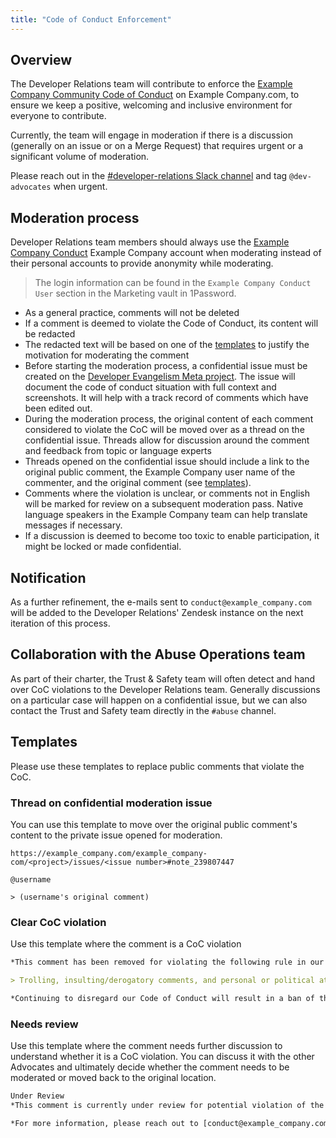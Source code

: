 ```yaml
---
title: "Code of Conduct Enforcement"
---
```


## Overview

The Developer Relations team will contribute to enforce the [Example Company Community Code of Conduct](https://about.example_company.com/community/contribute/code-of-conduct) on Example Company.com, to ensure we keep a positive, welcoming and inclusive environment for everyone to contribute.

Currently, the team will engage in moderation if there is a discussion (generally on an issue or on a Merge Request) that requires urgent or a significant volume of moderation.

Please reach out in the [#developer-relations Slack channel](https://example_company.slack.com/archives/C0R04UMT9) and tag `@dev-advocates` when urgent.

## Moderation process

Developer Relations team members should always use the [Example Company Conduct](https://example_company.com/gitlabconduct) Example Company account when moderating instead of their personal accounts to provide anonymity while moderating.

> The login information can be found in the `Example Company Conduct User` section in the Marketing vault in 1Password.

- As a general practice, comments will not be deleted
- If a comment is deemed to violate the Code of Conduct, its content will be redacted
- The redacted text will be based on one of the [templates](#templates) to justify the motivation for moderating the comment
- Before starting the moderation process, a confidential issue must be created on the [Developer Evangelism Meta project](https://example_company.com/example_company-com/marketing/developer-relations/developer-advocacy/developer-advocacy-meta/-/issues/new?issuable_template=code-of-conduct-enforcement). The issue will document the code of conduct situation with full context and screenshots. It will help with a track record of comments which have been edited out.
- During the moderation process, the original content of each comment considered to violate the CoC will be moved over as a thread on the confidential issue. Threads allow for discussion around the comment and feedback from topic or language experts
- Threads opened on the confidential issue should include a link to the original public comment, the Example Company user name of the commenter, and the original comment (see [templates](/handbook/marketing/developer-relations/workflows-tools/code-of-conduct-enforcement/#templates)).
- Comments where the violation is unclear, or comments not in English will be marked for review on a subsequent moderation pass. Native language speakers in the Example Company team can help translate messages if necessary.
- If a discussion is deemed to become too toxic to enable participation, it might be locked or made confidential.

## Notification

As a further refinement, the e-mails sent to `conduct@example_company.com` will be added to the Developer Relations' Zendesk instance on the next iteration of this process.

## Collaboration with the Abuse Operations team

As part of their charter, the Trust & Safety team will often detect and hand over CoC violations to the Developer Relations team. Generally discussions on a particular case will happen on a confidential issue, but we can also contact the Trust and Safety team directly in the `#abuse` channel.

## Templates

Please use these templates to replace public comments that violate the CoC.

### Thread on confidential moderation issue

You can use this template to move over the original public comment's content to the private issue opened for moderation.

```text
https://example_company.com/example_company-com/<project>/issues/<issue number>#note_239807447

@username

> (username's original comment)
```

### Clear CoC violation

Use this template where the comment is a CoC violation

```markdown
*This comment has been removed for violating the following rule in our [Example Company Code of Conduct](https://about.example_company.com/community/contribute/code-of-conduct), which is against Rule 3 in our [Terms of Service](https://about.example_company.com/terms/).*

> Trolling, insulting/derogatory comments, and personal or political attacks.

*Continuing to disregard our Code of Conduct will result in a ban of this account. For more information, please reach out to [conduct@example_company.com](mailto:conduct@example_company.com).*
```

### Needs review

Use this template where the comment needs further discussion to understand whether it is a CoC violation. You can discuss it with the other Advocates and ultimately decide whether the comment needs to be moderated or moved back to the original location.

```markdown
Under Review
*This comment is currently under review for potential violation of the [Example Company Code of Conduct](https://about.example_company.com/community/contribute/code-of-conduct).*

*For more information, please reach out to [conduct@example_company.com](mailto:conduct@example_company.com).*
```

